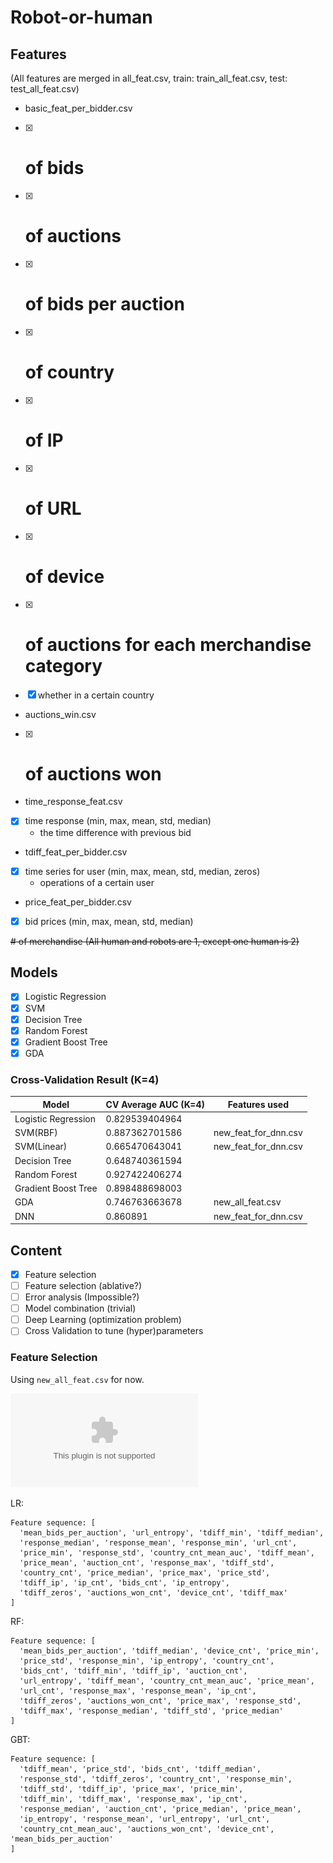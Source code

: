 # Robot-or-human

## Features
(All features are merged in all_feat.csv, train: train_all_feat.csv, test: test_all_feat.csv)

- basic_feat_per_bidder.csv
- [x] # of bids
- [x] # of auctions
- [x] # of bids per auction
- [x] # of country
- [x] # of IP
- [x] # of URL
- [x] # of device
- [x] # of auctions for each merchandise category
- [x] whether in a certain country
- auctions_win.csv
- [x] # of auctions won
- time_response_feat.csv
- [x] time response (min, max, mean, std, median)
  - the time difference with previous bid
- tdiff_feat_per_bidder.csv
- [x] time series for user (min, max, mean, std, median, zeros)
  - operations of a certain user
- price_feat_per_bidder.csv
- [x] bid prices (min, max, mean, std, median)

~~# of merchandise (All human and robots are 1, except one human is 2)~~



## Models
- [x] Logistic Regression
- [x] SVM
- [x] Decision Tree
- [x] Random Forest
- [x] Gradient Boost Tree
- [x] GDA

### Cross-Validation Result (K=4)
Model  | CV Average AUC (K=4) | Features used
--|--|--
Logistic Regression|0.829539404964|
SVM(RBF)|0.887362701586|new_feat_for_dnn.csv
SVM(Linear)|0.665470643041|new_feat_for_dnn.csv
Decision Tree|0.648740361594|
Random Forest|0.927422406274|
Gradient Boost Tree|0.898488698003|
GDA|0.746763663678|new_all_feat.csv
DNN|0.860891|new_feat_for_dnn.csv


## Content
- [x] Feature selection
- [ ] Feature selection (ablative?)
- [ ] Error analysis (Impossible?)
- [ ] Model combination (trivial)
- [ ] Deep Learning (optimization problem)
- [ ] Cross Validation to tune (hyper)parameters

### Feature Selection

Using `new_all_feat.csv` for now.

![alt text](./img/feature-selection-summary.eps "Feature Selection")

LR:
```
Feature sequence: [
  'mean_bids_per_auction', 'url_entropy', 'tdiff_min', 'tdiff_median', 
  'response_median', 'response_mean', 'response_min', 'url_cnt', 
  'price_min', 'response_std', 'country_cnt_mean_auc', 'tdiff_mean', 
  'price_mean', 'auction_cnt', 'response_max', 'tdiff_std', 
  'country_cnt', 'price_median', 'price_max', 'price_std', 
  'tdiff_ip', 'ip_cnt', 'bids_cnt', 'ip_entropy', 
  'tdiff_zeros', 'auctions_won_cnt', 'device_cnt', 'tdiff_max'
]
```
RF:
```
Feature sequence: [
  'mean_bids_per_auction', 'tdiff_median', 'device_cnt', 'price_min', 
  'price_std', 'response_min', 'ip_entropy', 'country_cnt', 
  'bids_cnt', 'tdiff_min', 'tdiff_ip', 'auction_cnt', 
  'url_entropy', 'tdiff_mean', 'country_cnt_mean_auc', 'price_mean', 
  'url_cnt', 'response_max', 'response_mean', 'ip_cnt', 
  'tdiff_zeros', 'auctions_won_cnt', 'price_max', 'response_std', 
  'tdiff_max', 'response_median', 'tdiff_std', 'price_median'
]
```

GBT:
```
Feature sequence: [
  'tdiff_mean', 'price_std', 'bids_cnt', 'tdiff_median', 
  'response_std', 'tdiff_zeros', 'country_cnt', 'response_min', 
  'tdiff_std', 'tdiff_ip', 'price_max', 'price_min', 
  'tdiff_min', 'tdiff_max', 'response_max', 'ip_cnt', 
  'response_median', 'auction_cnt', 'price_median', 'price_mean', 
  'ip_entropy', 'response_mean', 'url_entropy', 'url_cnt', 
  'country_cnt_mean_auc', 'auctions_won_cnt', 'device_cnt', 'mean_bids_per_auction'
]
```

